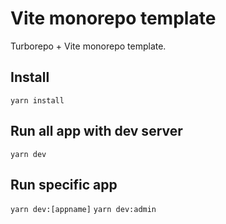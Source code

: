 # Vite monorepo template
Turborepo + Vite monorepo template. 

## Install

`yarn install`

## Run all app with dev server

`yarn dev`

## Run specific app

`yarn dev:[appname]`
`yarn dev:admin`
